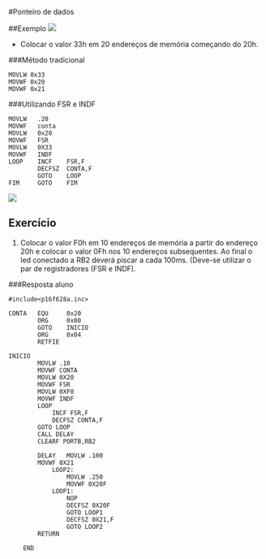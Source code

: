 #Ponteiro de dados

##Exemplo
![](http://s24.postimg.org/6erltf55x/09_04_quadro_1.png)
- Colocar o valor 33h em 20 endereços de memória começando do 20h.

###Método tradicional

```assembly
MOVLW 0x33
MOVWF 0x20
MOVWF 0x21
```

###Utilizando FSR e INDF

```assembly
MOVLW   .20
MOVWF   conta
MOVLW   0x20
MOVWF   FSR
MOVLW   0X33
MOVWF   INDF
LOOP    INCF    FSR,F
        DECFSZ  CONTA,F
        GOTO    LOOP
FIM     GOTO    FIM
```

![](http://s24.postimg.org/ap69p0a91/09_04_quadro_2.png)

## Exercício

1.  Colocar o valor F0h em 10 endereços de memória a partir do endereço 20h e colocar o valor 0Fh nos 10 endereços subsequentes. Ao final o led conectado a RB2 deverá piscar a cada 100ms. (Deve-se utilizar o par de registradores (FSR e INDF).


###Resposta aluno
```assembly
#include<p16f628a.inc>

CONTA   EQU     0x20
        ORG     0x00        
        GOTO    INICIO
        ORG     0x04
        RETFIE

INICIO
        MOVLW .10
        MOVWF CONTA
        MOVLW 0X20
        MOVWF FSR
        MOVLW 0XF0
        MOVWF INDF
        LOOP
            INCF FSR,F
            DECFSZ CONTA,F
        GOTO LOOP
        CALL DELAY
        CLEARF PORTB,RB2
        
        DELAY   MOVLW .100
        MOVWF 0X21
            LOOP2:
                MOVLW .250
                MOVWF 0X20F
            LOOP1:
                NOP
                DECFSZ 0X20F
                GOTO LOOP1
                DECFSZ 0X21,F
                GOTO LOOP2
        RETURN
        
    END
```
